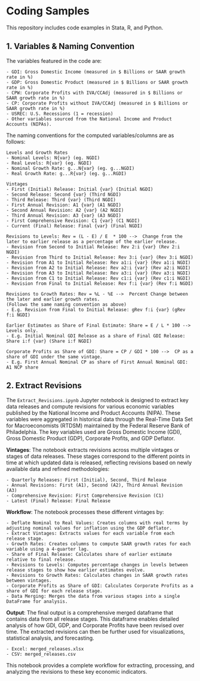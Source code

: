# Coding Samples
This repository includes code examples in Stata, R, and Python.


## 1. Variables & Naming Convention

The variables featured in the code are:

    - GDI: Gross Domestic Income (measured in $ Billions or SAAR growth rate in %)
    - GDP: Gross Domestic Product (measured in $ Billions or SAAR growth rate in %)
    - CPW: Corporate Profits with IVA/CCAdj (measured in $ Billions or SAAR growth rate in %)
    - CP: Corporate Profits without IVA/CCAdj (measured in $ Billions or SAAR growth rate in %)
    - USREC: U.S. Recessions (1 = recession)
    - Other variables sourced from the National Income and Product Accounts (NIPAs).


The naming conventions for the computed variables/columns are as follows:

    Levels and Growth Rates
    - Nominal Levels: N{var} (eg. NGDI)  
    - Real Levels: R{var} (eg. NGDI)  
    - Nominal Growth Rate: g...N{var} (eg. g...NGDI)  
    - Real Growth Rate: g...R{var} (eg. g...RGDI)  

    Vintages
    - First (Initial) Release: Initial {var} (Initial NGDI)  
    - Second Release: Second {var} (Third NGDI)  
    - Third Release: Third {var} (Third NGDI)  
    - First Annual Revision: A1 {var} (A1 NGDI)  
    - Second Annual Revision: A2 {var} (A2 NGDI)  
    - Third Annual Revision: A3 {var} (A3 NGDI)  
    - First Comprehensive Revision: C1 {var} (C1 NGDI)  
    - Current (Final) Release: Final {var} (Final NGDI)  

    Revisions to Levels: Rev = (L - E) / E  * 100 -->  Change from the later to earlier release as a percentage of the earlier release.
    - Revision from Second to Initial Release: Rev 2:i {var} (Rev 2:i NGDI)
    - Revision from Third to Initial Release: Rev 3:i {var} (Rev 3:i NGDI)
    - Revision from A1 to Initial Release: Rev a1:i {var} (Rev a1:i NGDI)
    - Revision from A2 to Initial Release: Rev a2:i {var} (Rev a2:i NGDI)
    - Revision from A3 to Initial Release: Rev a3:i {var} (Rev a3:i NGDI)
    - Revision from C1 to Initial Release: Rev c1:i {var} (Rev c1:i NGDI)
    - Revision from Final to Initial Release: Rev f:i {var} (Rev f:i NGDI)

    Revisions to Growth Rates: Rev = %L - %E -->  Percent Change between the later and earlier growth rates.
    (Follows the same naming convention as above)
    - E.g. Revision from Final to Initial Release: gRev f:i {var} (gRev f:i NGDI)

    Earlier Estimates as Share of Final Estimate: Share = E / L * 100 -->  Levels only.
    - E.g. Initial Nominal GDI Release as a share of Final GDI Release: Share i:f {var} (Share i:f NGDI)

    Corporate Profits as Share of GDI: Share = CP / GDI * 100 -->  CP as a share of GDI under the same vintage.
    - E.g. First Annual Nominal CP as share of First Annual Nominal GDI: A1 NCP share 

## 2. Extract Revisions

The ```Extract_Revisions.ipynb``` Jupyter notebook is designed to extract key data releases and compute revisions for various economic variables published by the National Income and Product Accounts (NIPA). These variables were aggregated in historical data through the Real-Time Data Set for Macroeconomists (RTDSM) maintained by the Federal Reserve Bank of Philadelphia. The key variables used are Gross Domestic Income (GDI), Gross Domestic Product (GDP), Corporate Profits, and GDP Deflator.

**Vintages**: The notebook extracts revisions across multiple vintages or stages of data releases. These stages correspond to the different points in time at which updated data is released, reflecting revisions based on newly available data and refined methodologies:

    - Quarterly Releases: First (Initial), Second, Third Release
    - Annual Revisions: First (A1), Second (A2), Third Annual Revision (A3)
    - Comprehensive Revision: First Comprehensive Revision (C1)
    - Latest (Final) Release: Final Release
    
**Workflow**: The notebook processes these different vintages by:  

    - Deflate Nominal to Real Values: Creates columns with real terms by adjusting nominal values for inflation using the GDP deflator.
    - Extract Vintages: Extracts values for each variable from each release stage.
    - Growth Rates: Creates columns to compute SAAR growth rates for each variable using a 4-quarter lag.
    - Share of Final Release: Calculates share of earlier estimate relative to final release. 
    - Revisions to Levels: Computes percentage changes in levels between release stages to show how earlier estimates evolve.
    - Revisions to Growth Rates: Calculates changes in SAAR growth rates between vintages.
    - Corporate Profits as Share of GDI: Calculates Corporate Profits as a share of GDI for each release stage.
    - Data Merging: Merges the data from various stages into a single DataFrame for analysis.

**Output**: The final output is a comprehensive merged dataframe that contains data from all release stages. This dataframe enables detailed analysis of how GDI, GDP, and Corporate Profits have been revised over time. The extracted revisions can then be further used for visualizations, statistical analysis, and forecasting.

    - Excel: merged_releases.xlsx
    - CSV: merged_releases.csv

This notebook provides a complete workflow for extracting, processing, and analyzing the revisions to these key economic indicators.
